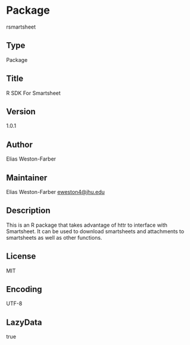 # Package
rsmartsheet

## Type
Package

## Title
R SDK For Smartsheet

## Version
1.0.1

## Author
Elias Weston-Farber

## Maintainer
Elias Weston-Farber <eweston4@jhu.edu>

## Description
This is an R package that takes advantage of httr to interface with Smartsheet.
It can be used to download smartsheets and attachments to smartsheets as well as other functions.

## License
MIT

## Encoding
UTF-8

## LazyData
true
